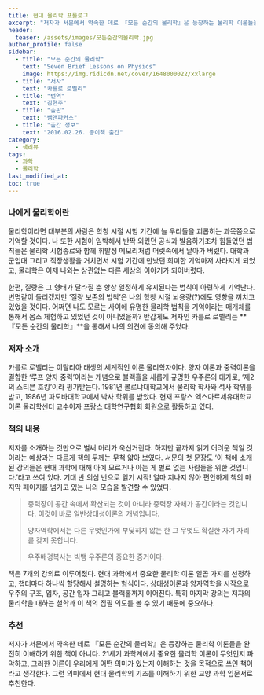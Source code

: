 ```yaml
---
title: 현대 물리학 프롤로그
excerpt: "저자가 서문에서 약속한 데로 『모든 순간의 물리학』은 등장하는 물리학 이론들을 완전히 이해하기 위한 책이 아니다. 21세기 과학계에서 중요한 물리학 이론이 무엇인지 파악하고, 그러한 이론이 우리에게 어떤 의미가 있는지 이해하는 것을 목적으로 쓰인 책이라고 생각한다."
header:
  teaser: /assets/images/모든순간의물리학.jpg
author_profile: false
sidebar:
  - title: "모든 순간의 물리학"
    text: "Seven Brief Lessons on Physics"
    image: https://img.ridicdn.net/cover/1648000022/xxlarge
  - title: "저자"
    text: "카를로 로벨리"
  - title: "번역"
    text: "김현주"
  - title: "출판"
    text: "쌤앤파커스"
  - title: "출간 정보"
    text: "2016.02.26. 종이책 출간"
category:
  - 책리뷰
tags:
  - 과학
  - 물리학
last_modified_at:
toc: true
---
```


### 나에게 물리학이란

물리학이라면 대부분의 사람은 학창 시절 시험 기간에 늘 우리들을 괴롭히는 과목쯤으로 기억할 것이다. 나 또한 시험이 임박해서 반짝 외웠던 공식과 발음하기조차 힘들었던 법칙들은 물리학 시험종료와 함께 휘발성 메모리처럼 머릿속에서 날아가 버렸다. 대학과 군입대 그리고 직장생활을 거치면서 시험 기간에 만났던 희미한 기억마저 사라지게 되었고, 물리학은 이제 나와는 상관없는 다른 세상의 이야기가 되어버렸다. 

한편, 질량은 그 형태가 달라질 뿐 항상 일정하게 유지된다는 법칙이 아련하게 기억난다. 변명같이 들리겠지만 ‘질량 보존의 법칙’은 나의 학창 시절 뇌용량(?)에도 영향을 끼치고 있었을 것이다. 어쩌면 나도 모르는 사이에 유명한 물리학 법칙을 기억이라는 매개체를 통해서 몸소 체험하고 있었던 것이 아니었을까? 반갑게도 저자인 카를로 로벨리는 **『모든 순간의 물리학』**을 통해서 나의 의견에 동의해 주었다. 

### 저자 소개

카를로 로벨리는 이탈리아 태생의 세계적인 이론 물리학자이다. 양자 이론과 중력이론을 결합한 ‘루프 양자 중력’이라는 개념으로 블랙홀을 새롭게 규명한 우주론의 대가로, ‘제2의 스티븐 호킹’이라 평가받는다. 1981년 볼로냐대학교에서 물리학 학사와 석사 학위를 받고, 1986년 파도바대학교에서 박사 학위를 받았다. 현재 프랑스 엑스마르세유대학교 이론 물리학센터 교수이자 프랑스 대학연구협회 회원으로 활동하고 있다. 

### 책의 내용

저자를 소개하는 것만으로 벌써 머리가 욱신거린다. 하지만 끝까지 읽기 어려운 책일 것이라는 예상과는 다르게 책의 두께는 무척 얇아 보였다. 서문의 첫 문장도 ‘이 책에 소개된 강의들은 현대 과학에 대해 아예 모르거나 아는 게 별로 없는 사람들을 위한 것입니다.’라고 쓰여 있다. 기대 반 의심 반으로 읽기 시작! 얼마 지나지 않아 편안하게 책의 마지막 페이지를 넘기고 있는 나의 모습을 발견할 수 있었다.

> 중력장이 공간 속에서 확산되는 것이 아니라 중력장 자체가 공간이라는 것입니다. 이것이 바로 일반상대성이론의 개념입니다.
>
> 양자역학에서는 다른 무엇인가에 부딪히지 않는 한 그 무엇도 확실한 자기 자리를 갖지 못합니다.
>
> 우주배경복사는 빅뱅 우주론의 중요한 증거이다.

책은 7개의 강의로 이루어졌다. 현대 과학에서 중요한 물리학 이론 일곱 가지를 선정하고, 챕터마다 하나씩 할당해서 설명하는 형식이다. 상대성이론과 양자역학을 시작으로 우주의 구조, 입자, 공간 입자 그리고 블랙홀까지 이어진다. 특히 마지막 강의는 저자의 물리학을 대하는 철학과 이 책의 집필 의도를 볼 수 있기 때문에 중요하다. 

### 추천

저자가 서문에서 약속한 데로 『모든 순간의 물리학』은 등장하는 물리학 이론들을 완전히 이해하기 위한 책이 아니다. 21세기 과학계에서 중요한 물리학 이론이 무엇인지 파악하고, 그러한 이론이 우리에게 어떤 의미가 있는지 이해하는 것을 목적으로 쓰인 책이라고 생각한다. 그런 의미에서 현대 물리학의 기조를 이해하기 위한 교양 과학 입문서로 추천한다. 